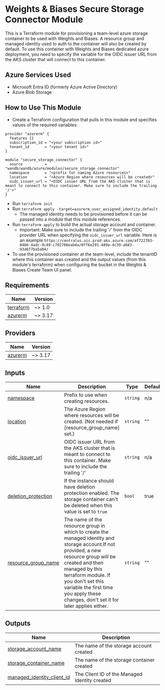 # Weights & Biases Secure Storage Connector Module

This is a Terraform module for provisioning a team-level azure storage container to be used with Weights and Biases.
A resource group and managed identity used to auth to the container will also be created by default. To use this container with Weights and Biases
dedicated azure deployment, you need to specify the variable for the OIDC issuer URL from the AKS cluster that will connect to this container. 

## Azure Services Used

- Microsoft Entra ID (formerly Azure Active Directory)
- Azure Blob Storage

## How to Use This Module

- Create a Terraform configuration that pulls in this module and specifies
  values of the required variables:

```
provider "azurerm" {
  features {} 
  subscription_id = "<your subscription id>"
  tenant_id       = "<your tenant id>"
}

module "secure_storage_connector" {
  source          = "wandb/wandb/azure/modules/secure_storage_connector"
  namespace       = "<prefix for naming Azure resources>"
  location        = "<Azure Region where resources will be created>"
  oidc_issuer_url = "<OIDC issuer URL from the AKS cluster that is meant to connect to this container. Make sure to include the trailing '/'>"
}
```

- Run `terraform init`
- Run `terraform apply -target=azurerm_user_assigned_identity.default`
  - The managed identity needs to be provisioned before it can be passed into a module that this module references. 
- Run `terraform apply` to build the actual storage account and container.
  - Important: Make sure to include the trailing '/' from the OIDC provider URL when specifying the `oidc_issuer_url` variable.
Here is an example `https://centralus.oic.prod-aks.azure.com/af722783-84b6-4adc-9c49-c792786eab4a/0ff6e291-489e-4c39-a683-93a6f7ba5a84/`
- To use the provisioned container at the team-level, include the tenantID where this container was created and the  output values (from this module's terraform) when configuring the bucket in the Weights & Biases Create Team UI panel. 

<!-- BEGIN_TF_DOCS -->

## Requirements

| Name                                                                     | Version |
|--------------------------------------------------------------------------| ------- |
| <a name="requirement_terraform"></a> [terraform](#requirement\_terraform) | ~> 1.0 |
| <a name="requirement_azurerm"></a> [azurerm](#requirement\_azurerm) | ~> 3.17 |

## Providers

| Name | Version |
|------|---------|
| <a name="provider_azurerm"></a> [azurerm](#provider\_azurerm) | ~> 3.17 |

## Inputs

| Name                                                                                       | Description                                                                                                                                                                                                                                                                                               | Type     | Default | Required |
|--------------------------------------------------------------------------------------------|-----------------------------------------------------------------------------------------------------------------------------------------------------------------------------------------------------------------------------------------------------------------------------------------------------------|----------|---------|:--------:|
| <a name="input_namespace"></a> [namespace](#input_namespace)                               | Prefix to use when creating resources.                                                                                                                                                                                                                                                                    | `string` | n/a     |   yes    |
| <a name="input_location"></a> [location](#input_location)                                  | The Azure Region where resources will be created. (Not needed if [resource_group_name] set.)                                                                                                                                                                                                              | `string` | ""      |    no    |
| <a name="input_oidc_issuer_url"></a> [oidc_issuer_url](#input_oidc_issuer_url)             | OIDC issuer URL from the AKS cluster that is meant to connect to this container. Make sure to include the trailing '/'                                                                                                                                                                                    | `string` | n/a     |   yes    |
| <a name="input_deletion_protection"></a> [deletion_protection](#input_deletion_protection) | If the instance should have deletion protection enabled. The storage container can't be deleted when this value is set to `true`                                                                                                                                                                          | `bool`   | true    |    no    |
| <a name="input_resource_group_name"></a> [resource_group_name](#input_resource_group_name) | The name of the resource group in which to create the managed identity and storage account.If not provided, a new resource group will be created and then managed by this terraform module. If you don't set this variable the first time you apply these changes, don't set it for later applies either. | `string` | ""      |    no    |

## Outputs

| Name                                                                        | Description                                   |
|-----------------------------------------------------------------------------|-----------------------------------------------|
| <a name="storage_account_name"></a> [storage_account_name](#storage_account_name) | The name of the storage account created       |
| <a name="storage_container_name"></a> [storage_container_name](#storage_container_name) | The name of the storage container created     |
| <a name="managed_identity_client_id"></a> [managed_identity_client_id](#managed_identity_client_id) | The Client ID of the Managed Identity created |

<!-- END_TF_DOCS -->
